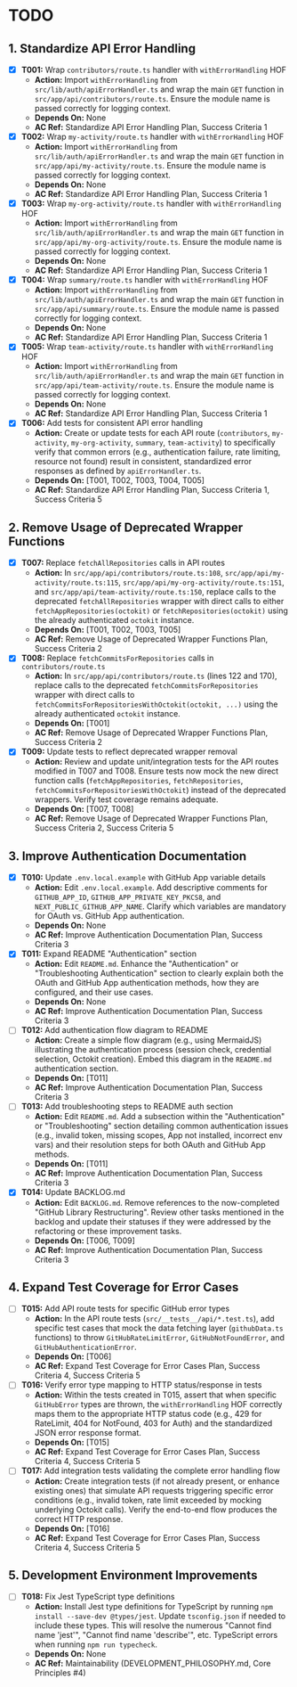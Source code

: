 # TODO

## 1. Standardize API Error Handling
- [x] **T001:** Wrap `contributors/route.ts` handler with `withErrorHandling` HOF
    - **Action:** Import `withErrorHandling` from `src/lib/auth/apiErrorHandler.ts` and wrap the main `GET` function in `src/app/api/contributors/route.ts`. Ensure the module name is passed correctly for logging context.
    - **Depends On:** None
    - **AC Ref:** Standardize API Error Handling Plan, Success Criteria 1
- [x] **T002:** Wrap `my-activity/route.ts` handler with `withErrorHandling` HOF
    - **Action:** Import `withErrorHandling` from `src/lib/auth/apiErrorHandler.ts` and wrap the main `GET` function in `src/app/api/my-activity/route.ts`. Ensure the module name is passed correctly for logging context.
    - **Depends On:** None
    - **AC Ref:** Standardize API Error Handling Plan, Success Criteria 1
- [x] **T003:** Wrap `my-org-activity/route.ts` handler with `withErrorHandling` HOF
    - **Action:** Import `withErrorHandling` from `src/lib/auth/apiErrorHandler.ts` and wrap the main `GET` function in `src/app/api/my-org-activity/route.ts`. Ensure the module name is passed correctly for logging context.
    - **Depends On:** None
    - **AC Ref:** Standardize API Error Handling Plan, Success Criteria 1
- [x] **T004:** Wrap `summary/route.ts` handler with `withErrorHandling` HOF
    - **Action:** Import `withErrorHandling` from `src/lib/auth/apiErrorHandler.ts` and wrap the main `GET` function in `src/app/api/summary/route.ts`. Ensure the module name is passed correctly for logging context.
    - **Depends On:** None
    - **AC Ref:** Standardize API Error Handling Plan, Success Criteria 1
- [x] **T005:** Wrap `team-activity/route.ts` handler with `withErrorHandling` HOF
    - **Action:** Import `withErrorHandling` from `src/lib/auth/apiErrorHandler.ts` and wrap the main `GET` function in `src/app/api/team-activity/route.ts`. Ensure the module name is passed correctly for logging context.
    - **Depends On:** None
    - **AC Ref:** Standardize API Error Handling Plan, Success Criteria 1
- [x] **T006:** Add tests for consistent API error handling
    - **Action:** Create or update tests for each API route (`contributors`, `my-activity`, `my-org-activity`, `summary`, `team-activity`) to specifically verify that common errors (e.g., authentication failure, rate limiting, resource not found) result in consistent, standardized error responses as defined by `apiErrorHandler.ts`.
    - **Depends On:** [T001, T002, T003, T004, T005]
    - **AC Ref:** Standardize API Error Handling Plan, Success Criteria 1, Success Criteria 5

## 2. Remove Usage of Deprecated Wrapper Functions
- [x] **T007:** Replace `fetchAllRepositories` calls in API routes
    - **Action:** In `src/app/api/contributors/route.ts:108`, `src/app/api/my-activity/route.ts:115`, `src/app/api/my-org-activity/route.ts:151`, and `src/app/api/team-activity/route.ts:150`, replace calls to the deprecated `fetchAllRepositories` wrapper with direct calls to either `fetchAppRepositories(octokit)` or `fetchRepositories(octokit)` using the already authenticated `octokit` instance.
    - **Depends On:** [T001, T002, T003, T005]
    - **AC Ref:** Remove Usage of Deprecated Wrapper Functions Plan, Success Criteria 2
- [x] **T008:** Replace `fetchCommitsForRepositories` calls in `contributors/route.ts`
    - **Action:** In `src/app/api/contributors/route.ts` (lines 122 and 170), replace calls to the deprecated `fetchCommitsForRepositories` wrapper with direct calls to `fetchCommitsForRepositoriesWithOctokit(octokit, ...)` using the already authenticated `octokit` instance.
    - **Depends On:** [T001]
    - **AC Ref:** Remove Usage of Deprecated Wrapper Functions Plan, Success Criteria 2
- [x] **T009:** Update tests to reflect deprecated wrapper removal
    - **Action:** Review and update unit/integration tests for the API routes modified in T007 and T008. Ensure tests now mock the new direct function calls (`fetchAppRepositories`, `fetchRepositories`, `fetchCommitsForRepositoriesWithOctokit`) instead of the deprecated wrappers. Verify test coverage remains adequate.
    - **Depends On:** [T007, T008]
    - **AC Ref:** Remove Usage of Deprecated Wrapper Functions Plan, Success Criteria 2, Success Criteria 5

## 3. Improve Authentication Documentation
- [x] **T010:** Update `.env.local.example` with GitHub App variable details
    - **Action:** Edit `.env.local.example`. Add descriptive comments for `GITHUB_APP_ID`, `GITHUB_APP_PRIVATE_KEY_PKCS8`, and `NEXT_PUBLIC_GITHUB_APP_NAME`. Clarify which variables are mandatory for OAuth vs. GitHub App authentication.
    - **Depends On:** None
    - **AC Ref:** Improve Authentication Documentation Plan, Success Criteria 3
- [x] **T011:** Expand README "Authentication" section
    - **Action:** Edit `README.md`. Enhance the "Authentication" or "Troubleshooting Authentication" section to clearly explain both the OAuth and GitHub App authentication methods, how they are configured, and their use cases.
    - **Depends On:** None
    - **AC Ref:** Improve Authentication Documentation Plan, Success Criteria 3
- [ ] **T012:** Add authentication flow diagram to README
    - **Action:** Create a simple flow diagram (e.g., using MermaidJS) illustrating the authentication process (session check, credential selection, Octokit creation). Embed this diagram in the `README.md` authentication section.
    - **Depends On:** [T011]
    - **AC Ref:** Improve Authentication Documentation Plan, Success Criteria 3
- [ ] **T013:** Add troubleshooting steps to README auth section
    - **Action:** Edit `README.md`. Add a subsection within the "Authentication" or "Troubleshooting" section detailing common authentication issues (e.g., invalid token, missing scopes, App not installed, incorrect env vars) and their resolution steps for both OAuth and GitHub App methods.
    - **Depends On:** [T011]
    - **AC Ref:** Improve Authentication Documentation Plan, Success Criteria 3
- [x] **T014:** Update BACKLOG.md
    - **Action:** Edit `BACKLOG.md`. Remove references to the now-completed "GitHub Library Restructuring". Review other tasks mentioned in the backlog and update their statuses if they were addressed by the refactoring or these improvement tasks.
    - **Depends On:** [T006, T009]
    - **AC Ref:** Improve Authentication Documentation Plan, Success Criteria 3

## 4. Expand Test Coverage for Error Cases
- [ ] **T015:** Add API route tests for specific GitHub error types
    - **Action:** In the API route tests (`src/__tests__/api/*.test.ts`), add specific test cases that mock the data fetching layer (`githubData.ts` functions) to throw `GitHubRateLimitError`, `GitHubNotFoundError`, and `GitHubAuthenticationError`.
    - **Depends On:** [T006]
    - **AC Ref:** Expand Test Coverage for Error Cases Plan, Success Criteria 4, Success Criteria 5
- [ ] **T016:** Verify error type mapping to HTTP status/response in tests
    - **Action:** Within the tests created in T015, assert that when specific `GitHubError` types are thrown, the `withErrorHandling` HOF correctly maps them to the appropriate HTTP status code (e.g., 429 for RateLimit, 404 for NotFound, 403 for Auth) and the standardized JSON error response format.
    - **Depends On:** [T015]
    - **AC Ref:** Expand Test Coverage for Error Cases Plan, Success Criteria 4, Success Criteria 5
- [ ] **T017:** Add integration tests validating the complete error handling flow
    - **Action:** Create integration tests (if not already present, or enhance existing ones) that simulate API requests triggering specific error conditions (e.g., invalid token, rate limit exceeded by mocking underlying Octokit calls). Verify the end-to-end flow produces the correct HTTP response.
    - **Depends On:** [T016]
    - **AC Ref:** Expand Test Coverage for Error Cases Plan, Success Criteria 4, Success Criteria 5

## 5. Development Environment Improvements
- [ ] **T018:** Fix Jest TypeScript type definitions
    - **Action:** Install Jest type definitions for TypeScript by running `npm install --save-dev @types/jest`. Update `tsconfig.json` if needed to include these types. This will resolve the numerous "Cannot find name 'jest'", "Cannot find name 'describe'", etc. TypeScript errors when running `npm run typecheck`.
    - **Depends On:** None
    - **AC Ref:** Maintainability (DEVELOPMENT_PHILOSOPHY.md, Core Principles #4)